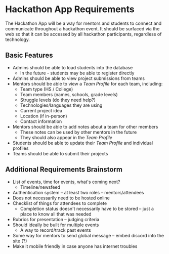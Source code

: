 # Hackathon App Requirements
The Hackathon App will be a way for mentors and students to connect and communicate throughout a hackathon event. It should be surfaced via the web so that it can be accessed by all hackathon participants, regardless of technology.

## Basic Features
- Admins should be able to load students into the database
  - In the future - students may be able to register directly
- Admins should be able to view project submissions from teams
- Mentors should be able to view a _Team Profile_ for each team, including:
  - Team type (HS / College)
  - Team members (names, schools, grade levels)
  - Struggle levels (do they need help?)
  - Technologies/languages they are using
  - Current project idea
  - Location (if in-person)
  - Contact information
- Mentors should be able to add notes about a team for other members
  - These notes can be used by other mentors in the future
  - They should also appear in the _Team Profile_
- Students should be able to update their _Team Profile_ and individual profiles
- Teams should be able to submit their projects

## Additional Requirements Brainstorm
- List of events, time for events, what's coming next?
  - Timeline/newsfeed
- Authentication system – at least two roles – mentors/attendees
- Does not necessarily need to be hosted online
- Checklist of things for attendees to complete
  - Completion status doesn't necessarily have to be stored – just a place to know all that was needed
- Rubrics for presentation – judging criteria
- Should ideally be built for multiple events
  - A way to record/track past events
- Some way for mentors to send global message – embed discord into the site (?)
- Make it mobile friendly in case anyone has internet troubles